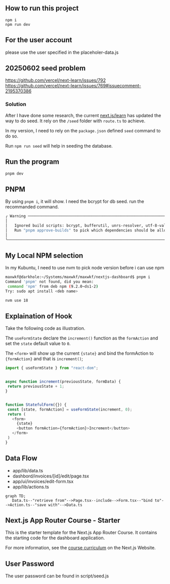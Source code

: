 ## How to run this project
```
npm i
npm run dev
```

## For the user account
please use the user specified in the placeholer-data.js




## 20250602 seed problem
https://github.com/vercel/next-learn/issues/792
https://github.com/vercel/next-learn/issues/769#issuecomment-2195370386


### Solution
After I have done some research, the current [next.js/learn](https://nextjs.org/learn/) has updated the way to do seed.  It rely on the `/seed` folder with `route.ts` to achieve.


In my version, I need to rely on the `package.json` defined `seed` command to do so.


Run `npm run seed` will help in seeding the database.


## Run the program
```bash
pnpm dev
```




## PNPM
By using `pnpm i`, it will show.  I need the bcrypt for db seed. run the recommanded command.
```bash
╭ Warning ───────────────────────────────────────────────────────────────────────────────────╮
│                                                                                            │
│   Ignored build scripts: bcrypt, bufferutil, unrs-resolver, utf-8-validate.                │
│   Run "pnpm approve-builds" to pick which dependencies should be allowed to run scripts.   │
│                                                                                            │
╰────────────────────────────────────────────────────────────────────────────────────────────╯
```


## My Local NPM selection
In my Kubuntu, I need to use nvm to pick node version before i can use npm
```bash
maxwkf@darkhole:~/Systems/maxwkf/maxwkf/nextjs-dashboard$ pnpm i
Command 'pnpm' not found, did you mean:
 command 'npm' from deb npm (9.2.0~ds1-2)
Try: sudo apt install <deb name>
```


```bash
nvm use 18
```




## Explaination of Hook


Take the following code as illustration.


The `useFormState` declare the `increment()` function as the `formAction` and set the `state` default value to `0`.


The `<form>` will show up the current `{state}` and bind the formAction to `{formAction}` and that is `increment()`;


```js
import { useFormState } from "react-dom";


async function increment(previousState, formData) {
 return previousState + 1;
}


function StatefulForm({}) {
 const [state, formAction] = useFormState(increment, 0);
 return (
   <form>
     {state}
     <button formAction={formAction}>Increment</button>
   </form>
 )
}
```


## Data Flow
- app/lib/data.ts
- dashbord/invoices/[id]/edit/page.tsx
- app/ui/invoices/edit-form.tsx
- app/lib/actions.ts
```mermaid
graph TD;
   Data.ts--"retrieve from"-->Page.tsx--include-->Form.tsx--"bind to"-->Action.ts--"save with"-->Data.ts
```




## Next.js App Router Course - Starter


This is the starter template for the Next.js App Router Course. It contains the starting code for the dashboard application.


For more information, see the [course curriculum](https://nextjs.org/learn) on the Next.js Website.


## User Password
The user password can be found in script/seed.js



